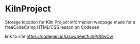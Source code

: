 # KilnProject
Storage location for Kiln Project information wedpage made for a freeCodeCamp HTML/CSS lesson on Codepen

link to site
https://codepen.io/jasowheel/full/PdGwOw
